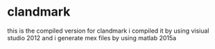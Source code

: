 # clandmark

this is the compiled version for clandmark 
 i compiled it by using visiual studio 2012 
  and i generate mex files by using matlab 2015a
  
